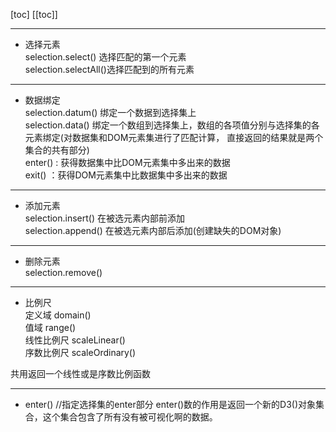 [toc]
[[toc]]

---

- 选择元素  
selection.select() 选择匹配的第一个元素  
selection.selectAll()选择匹配到的所有元素

---
- 数据绑定  
selection.datum()  绑定一个数据到选择集上  
selection.data() 绑定一个数组到选择集上，数组的各项值分别与选择集的各元素绑定(对数据集和DOM元素集进行了匹配计算， 直接返回的结果就是两个集合的共有部分)  
enter() : 获得数据集中比DOM元素集中多出来的数据  
exit() ：获得DOM元素集中比数据集中多出来的数据

---
- 添加元素  
 selection.insert() 在被选元素内部前添加  
 selection.append() 在被选元素内部后添加(创建缺失的DOM对象)

---
- 删除元素  
selection.remove()

---
- 比例尺  
 定义域 domain()  
 值域 range()  
 线性比例尺 scaleLinear()  
 序数比例尺 scaleOrdinary()

 共用返回一个线性或是序数比例函数

 ---
 - enter()    //指定选择集的enter部分  enter()数的作用是返回一个新的D3()对象集合，这个集合包含了所有没有被可视化啊的数据。